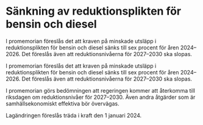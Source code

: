 # Sänkning av reduktionsplikten för bensin och diesel

I promemorian föreslås det att kraven på minskade utsläpp i reduktionsplikten för bensin och diesel sänks till sex procent för åren 2024–2026. Det föreslås även att reduktionsnivåerna för 2027–2030 ska slopas.

I promemorian föreslås det att kraven på minskade utsläpp i reduktionsplikten för bensin och diesel sänks till sex procent för åren 2024–2026. Det föreslås även att reduktionsnivåerna för 2027–2030 ska slopas.

I promemorian görs bedömningen att regeringen kommer att återkomma till riksdagen om reduktionsnivåer för 2027–2030. Även andra åtgärder som är samhällsekonomiskt effektiva bör övervägas.

Lagändringen föreslås träda i kraft den 1 januari 2024.

